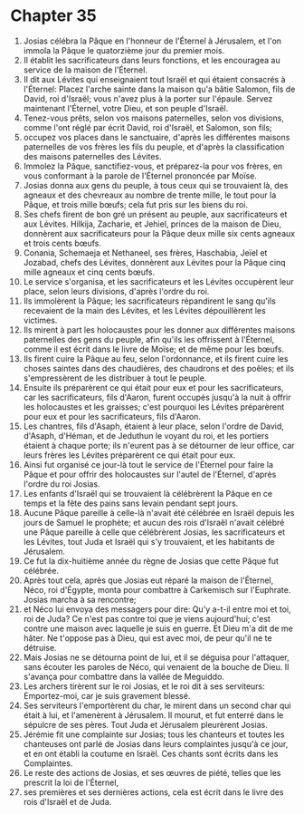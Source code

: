 # Chapter 35

1. Josias célébra la Pâque en l'honneur de l'Éternel à Jérusalem, et l'on immola la Pâque le quatorzième jour du premier mois.
2. Il établit les sacrificateurs dans leurs fonctions, et les encouragea au service de la maison de l'Éternel.
3. Il dit aux Lévites qui enseignaient tout Israël et qui étaient consacrés à l'Éternel: Placez l'arche sainte dans la maison qu'a bâtie Salomon, fils de David, roi d'Israël; vous n'avez plus à la porter sur l'épaule. Servez maintenant l'Éternel, votre Dieu, et son peuple d'Israël.
4. Tenez-vous prêts, selon vos maisons paternelles, selon vos divisions, comme l'ont réglé par écrit David, roi d'Israël, et Salomon, son fils;
5. occupez vos places dans le sanctuaire, d'après les différentes maisons paternelles de vos frères les fils du peuple, et d'après la classification des maisons paternelles des Lévites.
6. Immolez la Pâque, sanctifiez-vous, et préparez-la pour vos frères, en vous conformant à la parole de l'Éternel prononcée par Moïse.
7. Josias donna aux gens du peuple, à tous ceux qui se trouvaient là, des agneaux et des chevreaux au nombre de trente mille, le tout pour la Pâque, et trois mille bœufs; cela fut pris sur les biens du roi.
8. Ses chefs firent de bon gré un présent au peuple, aux sacrificateurs et aux Lévites. Hilkija, Zacharie, et Jehiel, princes de la maison de Dieu, donnèrent aux sacrificateurs pour la Pâque deux mille six cents agneaux et trois cents bœufs.
9. Conania, Schemaeja et Nethaneel, ses frères, Haschabia, Jeïel et Jozabad, chefs des Lévites, donnèrent aux Lévites pour la Pâque cinq mille agneaux et cinq cents bœufs.
10. Le service s'organisa, et les sacrificateurs et les Lévites occupèrent leur place, selon leurs divisions, d'après l'ordre du roi.
11. Ils immolèrent la Pâque; les sacrificateurs répandirent le sang qu'ils recevaient de la main des Lévites, et les Lévites dépouillèrent les victimes.
12. Ils mirent à part les holocaustes pour les donner aux différentes maisons paternelles des gens du peuple, afin qu'ils les offrissent à l'Éternel, comme il est écrit dans le livre de Moïse; et de même pour les bœufs.
13. Ils firent cuire la Pâque au feu, selon l'ordonnance, et ils firent cuire les choses saintes dans des chaudières, des chaudrons et des poêles; et ils s'empressèrent de les distribuer à tout le peuple.
14. Ensuite ils préparèrent ce qui était pour eux et pour les sacrificateurs, car les sacrificateurs, fils d'Aaron, furent occupés jusqu'à la nuit à offrir les holocaustes et les graisses; c'est pourquoi les Lévites préparèrent pour eux et pour les sacrificateurs, fils d'Aaron.
15. Les chantres, fils d'Asaph, étaient à leur place, selon l'ordre de David, d'Asaph, d'Héman, et de Jeduthun le voyant du roi, et les portiers étaient à chaque porte; ils n'eurent pas à se détourner de leur office, car leurs frères les Lévites préparèrent ce qui était pour eux.
16. Ainsi fut organisé ce jour-là tout le service de l'Éternel pour faire la Pâque et pour offrir des holocaustes sur l'autel de l'Éternel, d'après l'ordre du roi Josias.
17. Les enfants d'Israël qui se trouvaient là célébrèrent la Pâque en ce temps et la fête des pains sans levain pendant sept jours.
18. Aucune Pâque pareille à celle-là n'avait été célébrée en Israël depuis les jours de Samuel le prophète; et aucun des rois d'Israël n'avait célébré une Pâque pareille à celle que célébrèrent Josias, les sacrificateurs et les Lévites, tout Juda et Israël qui s'y trouvaient, et les habitants de Jérusalem.
19. Ce fut la dix-huitième année du règne de Josias que cette Pâque fut célébrée.
20. Après tout cela, après que Josias eut réparé la maison de l'Éternel, Néco, roi d'Égypte, monta pour combattre à Carkemisch sur l'Euphrate. Josias marcha à sa rencontre;
21. et Néco lui envoya des messagers pour dire: Qu'y a-t-il entre moi et toi, roi de Juda? Ce n'est pas contre toi que je viens aujourd'hui; c'est contre une maison avec laquelle je suis en guerre. Et Dieu m'a dit de me hâter. Ne t'oppose pas à Dieu, qui est avec moi, de peur qu'il ne te détruise.
22. Mais Josias ne se détourna point de lui, et il se déguisa pour l'attaquer, sans écouter les paroles de Néco, qui venaient de la bouche de Dieu. Il s'avança pour combattre dans la vallée de Meguiddo.
23. Les archers tirèrent sur le roi Josias, et le roi dit à ses serviteurs: Emportez-moi, car je suis gravement blessé.
24. Ses serviteurs l'emportèrent du char, le mirent dans un second char qui était à lui, et l'amenèrent à Jérusalem. Il mourut, et fut enterré dans le sépulcre de ses pères. Tout Juda et Jérusalem pleurèrent Josias.
25. Jérémie fit une complainte sur Josias; tous les chanteurs et toutes les chanteuses ont parlé de Josias dans leurs complaintes jusqu'à ce jour, et en ont établi la coutume en Israël. Ces chants sont écrits dans les Complaintes.
26. Le reste des actions de Josias, et ses œuvres de piété, telles que les prescrit la loi de l'Éternel,
27. ses premières et ses dernières actions, cela est écrit dans le livre des rois d'Israël et de Juda.

